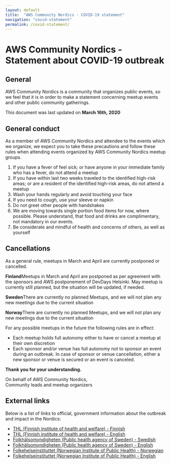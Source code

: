 ```yaml
---
layout: default
title:  "AWS Community Nordics - COVID-19 statement"
navigation: "covid-statement"
permalink: /covid-statement/
---
```



<div class="container">
  <h1 class="mt-5">AWS Community Nordics - Statement about COVID-19 outbreak</h1>
  
  <h2 class="mt-5">General</h2>

  <p class="mt-5">AWS Community Nordics is a community that organizes public events, so we feel that it is in order to make a statement concerning meetup events and other public community gatherings.</p>

  <p class="mt-5">This document was last updated on <b>March 16th, 2020</b></p>

  <h2 class="mt-5">General conduct</h2>


  <p class="mt-5">As a member of AWS Community Nordics and attendee to the events which we organize, we expect you to take these precautions and follow these rules when attending events organized by AWS Community Nordics meetup groups.
  <ol>

  <li>If you have a fever of feel sick; or have anyone in your immediate family who has a fever, do not attend a meetup</li>
  <li>If you have within last two weeks traveled to the identified high-risk areas; or are a resident of the identified high-risk areas, do not attend a meetup</li>
  <li>Wash your hands regularly and avoid touching your face</li>
  <li>If you need to cough, use your sleeve or napkin</li>
  <li>Do not greet other people with handshakes</li>
  <li>We are moving towards single portion food items for now, where possible. Please understand, that food and drinks are complimentary, not mandatory in our events. </li>
  <li>Be considerate and mindful of health and concerns of others, as well as yourself</li>
  </ol>

  </p>

  <h2 class="mt-5">Cancellations</h2>

  <p class="mt-5">
  As a general rule, meetups in March and April are currently postponed or cancelled.
  
  <b>Finland</b>Meetups in March and April are postponed as per agreement with the sponsors and AWS postponement of DevDays Helsinki. May meetup is currently still planned, but the situation will be updated, if needed.

  <b>Sweden</b>There are currently no planned Meetups, and we will not plan any new meetings due to the current situation

  <b>Norway</b>There are currently no planned Meetups, and we will not plan any new meetings due to the current situation
 
  For any possible meetups in the future the following rules are in effect:
  <ul>
  <li>Each meetup holds full autonomy either to have or cancel a meetup at their own discretion</li>
  <li>Each sponsor and/or venue has full autonomy not to sponsor an event during an outbreak. In case of sponsor or venue cancellation, either a new sponsor or venue is secured or an event is canceled.</li>
  </ul>
  <b>Thank you for your understanding.</b>
  </p>
  <p class="mt-5">
  On behalf of AWS Community Nordics, <br>
  Community leads and meetup organizers
  </p>


  <p class="mt-5"></p>

  <h2 class="mt-5">External links</h2>
  <p class="mt-5">
  Below is a list of links to official, government information about the outbreak and impact in the Nordics:
  <ul>
  <li><a href="https://thl.fi/fi/web/infektiotaudit-ja-rokotukset/ajankohtaista/ajankohtaista-koronaviruksesta-covid-19">THL (Finnish institute of health and welfare) - Finnish</a></li>
  <li><a href="https://thl.fi/en/web/infectious-diseases/what-s-new/coronavirus-covid-19-latest-updates">THL (Finnish institute of health and welfare) - English</a></li>
  <li><a href="https://www.folkhalsomyndigheten.se/smittskydd-beredskap/utbrott/aktuella-utbrott/covid-19/">Folkhälsomyndigheten (Public health agency of Sweden) - Swedish</a></li>
  <li><a href="https://www.folkhalsomyndigheten.se/the-public-health-agency-of-sweden/communicable-disease-control/covid-19/">Folkhälsomyndigheten (Public health agency of Sweden) - English</a></li>
  <li><a href="https://www.fhi.no/sv/smittsomme-sykdommer/corona/">Folkehelseinstituttet (Norwegian Institute of Public Health) - Norwegian</a></li>
  <li><a href="https://www.fhi.no/en/id/infectious-diseases/coronavirus/">Folkehelseinstituttet (Norwegian Institute of Public Health) - English</a></li>
  </ul>
  </p>

</div>
